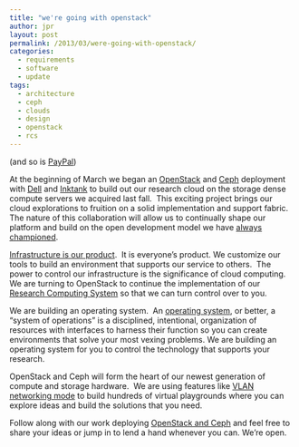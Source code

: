 ```yaml
---
title: "we're going with openstack"
author: jpr
layout: post
permalink: /2013/03/were-going-with-openstack/
categories:
  - requirements
  - software
  - update
tags:
  - architecture
  - ceph
  - clouds
  - design
  - openstack
  - rcs
---
```

(and so is [PayPal][1])

At the beginning of March we began an [OpenStack][2] and [Ceph][3] deployment with [Dell][4] and [Inktank][5] to build out our research cloud on the storage dense compute servers we acquired last fall.  This exciting project brings our cloud explorations to fruition on a solid implementation and support fabric.  The nature of this collaboration will allow us to continually shape our platform and build on the open development model we have [always championed][6].

[Infrastructure is our product][7].  It is everyone&#8217;s product. We customize our tools to build an environment that supports our service to others.  The power to control our infrastructure is the significance of cloud computing.  We are turning to OpenStack to continue the implementation of our [Research Computing System][8] so that we can turn control over to you.

We are building an operating system.  An [operating system][9], or better, a &#8220;system of operations&#8221; is a disciplined, intentional, organization of resources with interfaces to harness their function so you can create environments that solve your most vexing problems. We are building an operating system for you to control the technology that supports your research.<!--more-->

OpenStack and Ceph will form the heart of our newest generation of compute and storage hardware.  We are using features like [VLAN networking mode][10] to build hundreds of virtual playgrounds where you can explore ideas and build the solutions that you need.

Follow along with our work deploying [OpenStack and Ceph][11] and feel free to  share your ideas or jump in to lend a hand whenever you can. We&#8217;re open.

 [1]: http://www.forbes.com/sites/reuvencohen/2013/03/26/paypal-to-drop-vmware-from-80000-servers-and-replace-it-with-openstack/
 [2]: http://www.openstack.org/
 [3]: http://ceph.com/
 [4]: http://www.dell.com/Learn/us/en/19/dell-cloud-computing
 [5]: http://www.inktank.com/dell/
 [6]: https://dev.uabgrid.uab.edu/
 [7]: http://blogs.vmware.com/console/author/bbalkansky
 [8]: https://docs.uabgrid.uab.edu/
 [9]: http://www.ibm.com/developerworks/linux/library/l-linux-kernel/
 [10]: http://docs.openstack.org/trunk/openstack-compute/admin/content/configuring-vlan-networking.html
 [11]: https://dev.uabgrid.uab.edu/wiki/OpenStackPlusCeph